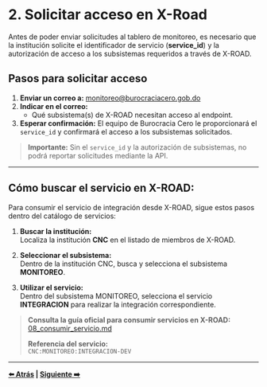 # 2. Solicitar acceso en X-Road

Antes de poder enviar solicitudes al tablero de monitoreo, es necesario que la institución solicite el identificador de servicio (**service_id**) y la autorización de acceso a los subsistemas requeridos a través de X-ROAD.

## Pasos para solicitar acceso


1. **Enviar un correo a:** monitoreo@burocraciacero.gob.do
2. **Indicar en el correo:**
   - Qué subsistema(s) de X-ROAD necesitan acceso al endpoint.
3. **Esperar confirmación:** El equipo de Burocracia Cero le proporcionará el `service_id` y confirmará el acceso a los subsistemas solicitados.

> **Importante:** Sin el `service_id` y la autorización de subsistemas, no podrá reportar solicitudes mediante la API.

---

## Cómo buscar el servicio en X-ROAD:

Para consumir el servicio de integración desde X-ROAD, sigue estos pasos dentro del catálogo de servicios:

1. **Buscar la institución:**  
   Localiza la institución **CNC** en el listado de miembros de X-ROAD.

2. **Seleccionar el subsistema:**  
   Dentro de la institución CNC, busca y selecciona el subsistema **MONITOREO**.

3. **Utilizar el servicio:**  
   Dentro del subsistema MONITOREO, selecciona el servicio **INTEGRACION** para realizar la integración correspondiente.

> **Consulta la guía oficial para consumir servicios en X-ROAD:** [08_consumir_servicio.md](https://github.com/ogticrd/xroad-members/blob/master/08_consumir_servicio.md)
> 
> **Referencia del servicio:**  
> `CNC:MONITOREO:INTEGRACION-DEV`

---

**[⬅️ Atrás](01-instalacion-xroad.md) | [Siguiente ➡️](03-envio-solicitudes.md)**
